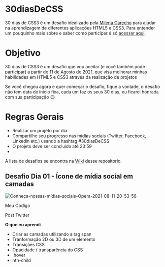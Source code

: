 # 30diasDeCSS
30 dias de CSS3 é um desafio idealizado pela [Milena Carecho](https://github.com/MilenaCarecho/) para ajudar na aprendizagem de diferentes aplicações HTML5 e CSS3. Para entender um pouquinho mais sobre e saber como participar é só [acessar aqui](https://github.com/MilenaCarecho/30diasDeCSS).
# Objetivo
30 dias de CSS3 é um desafio que vou aceitar (e você também pode participar) a partir de 11 de Agosto de 2021, que visa melhorar minhas habilidades em HTML5 e CSS3 através da realização de projetos

Se você chegou agora e quer começar o desafio, fique a vontade, o desafio não tem data de inicio fixa, cada um faz os seus 30 dias, eu ficarei honrada com sua participação 😉

# Regras Gerais
- Realizar um projeto por dia
- Compartilhe seu progresso nas mídias sociais (Twitter, Facebook, Linkedin etc.) usando a hashtag #30diasDeCSS
- O projeto deve ser concluído até 23:59
- 
A lista de desafios se encontra na [Wiki](https://github.com/manassesss/30diasDeCSS/wiki/Lista-de-Desafios) desse repositorio.

## Desafio Dia 01 - Ícone de mídia social em camadas

![Conheça-nossas-mídias-sociais-Opera-2021-08-11-20-53-56](https://user-images.githubusercontent.com/71160928/129118647-aeb1e540-785c-4629-99e3-b6ac3a491b14.gif)

Meu Código

Post Twitter

**O que eu aprendi**
- Criar as camadas utilizando a tag span
- Tranformação 2D ou 3D de um elemento
- Transições CSS
- Opacidade / transparência do CSS
- :hover
- nth-child
